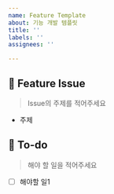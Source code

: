 ```yaml
---
name: Feature Template
about: 기능 개발 템플릿
title: ''
labels: ''
assignees: ''

---
```



## 🔔 Feature Issue
> Issue의 주제를 적어주세요
- 주제


## 📜 To-do
> 해야 할 일을 적어주세요
- [ ] 해야할 일1